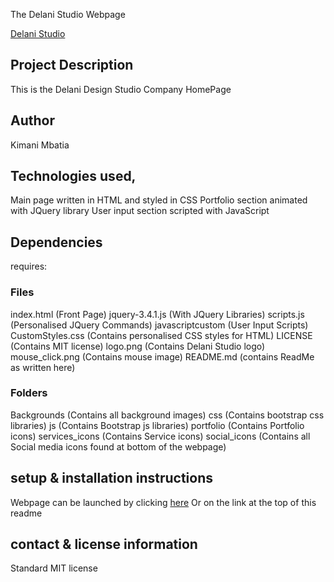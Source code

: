The Delani Studio Webpage

[Delani Studio](https://gear5km.github.io/Delani-Studio/)

## Project Description 

This is the Delani Design Studio Company HomePage
## Author 
Kimani Mbatia
## Technologies used, 
Main page written in HTML and styled in CSS
Portfolio section animated with JQuery library
User input section scripted with JavaScript
## Dependencies
requires: 
### Files
index.html (Front Page)
jquery-3.4.1.js (With JQuery Libraries)
scripts.js (Personalised JQuery Commands)
javascriptcustom (User Input Scripts)
CustomStyles.css (Contains personalised CSS styles for HTML)
LICENSE (Contains MIT license)
logo.png (Contains Delani Studio logo)
mouse_click.png (Contains mouse image)
README.md (contains ReadMe as written here)
### Folders
Backgrounds (Contains all background images)
css (Contains bootstrap css libraries)
js (Contains Bootstrap js libraries)
portfolio (Contains Portfolio icons)
services_icons (Contains Service icons)
social_icons (Contains all Social media icons found at bottom of the webpage)




## setup & installation instructions
Webpage can be launched by clicking [here](https://gear5km.github.io/Delani-Studio/)
Or on the link at the top of this readme

## contact & license information
Standard MIT license
